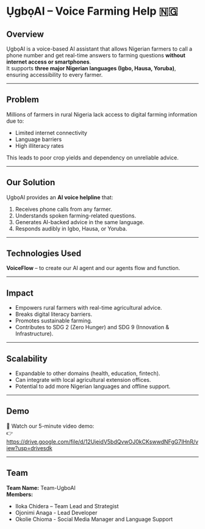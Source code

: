 # ỤgbọAI – Voice Farming Help 🇳🇬

## Overview
ỤgbọAI is a voice-based AI assistant that allows Nigerian farmers to call a phone number and get real-time answers to farming questions **without internet access or smartphones**.  
It supports **three major Nigerian languages (Igbo, Hausa, Yoruba)**, ensuring accessibility to every farmer.

---

## Problem
Millions of farmers in rural Nigeria lack access to digital farming information due to:
- Limited internet connectivity
- Language barriers
- High illiteracy rates

This leads to poor crop yields and dependency on unreliable advice.

---

## Our Solution
ỤgbọAI provides an **AI voice helpline** that:
1. Receives phone calls from any farmer.
2. Understands spoken farming-related questions.
3. Generates AI-backed advice in the same language.
4. Responds audibly in Igbo, Hausa, or Yoruba.

---

## Technologies Used
**VoiceFlow** – to create our AI agent and our agents flow and function.

---

## Impact
- Empowers rural farmers with real-time agricultural advice.
- Breaks digital literacy barriers.
- Promotes sustainable farming.
- Contributes to SDG 2 (Zero Hunger) and SDG 9 (Innovation & Infrastructure).

---

## Scalability
- Expandable to other domains (health, education, fintech).
- Can integrate with local agricultural extension offices.
- Potential to add more Nigerian languages and offline support.

---

## Demo
🎥 Watch our 5-minute video demo:  
👉 https://drive.google.com/file/d/12UjeidV5bdQvwOJ0kCKswwdNFgG7IHnR/view?usp=drivesdk

---

## Team
**Team Name:** Team-UgboAI  
**Members:**  
- Iloka Chidera – Team Lead and Strategist  
- Ojonimi Anaga - Lead Developer 
- Okolie Chioma - Social Media Manager and Language Support 
